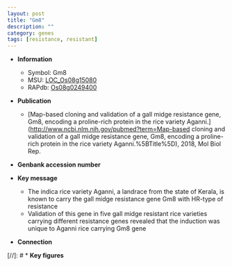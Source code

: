 ```yaml
---
layout: post
title: "Gm8"
description: ""
category: genes
tags: [resistance, resistant]
---
```


* **Information**  
    + Symbol: Gm8  
    + MSU: [LOC_Os08g15080](http://rice.uga.edu/cgi-bin/ORF_infopage.cgi?orf=LOC_Os08g15080)  
    + RAPdb: [Os08g0249400](http://rapdb.dna.affrc.go.jp/viewer/gbrowse_details/irgsp1?name=Os08g0249400)  

* **Publication**  
    + [Map-based cloning and validation of a gall midge resistance gene, Gm8, encoding a proline-rich protein in the rice variety Aganni.](http://www.ncbi.nlm.nih.gov/pubmed?term=Map-based cloning and validation of a gall midge resistance gene, Gm8, encoding a proline-rich protein in the rice variety Aganni.%5BTitle%5D), 2018, Mol Biol Rep.

* **Genbank accession number**  

* **Key message**  
    + The indica rice variety Aganni, a landrace from the state of Kerala, is known to carry the gall midge resistance gene Gm8 with HR-type of resistance
    + Validation of this gene in five gall midge resistant rice varieties carrying different resistance genes revealed that the induction was unique to Aganni rice carrying Gm8 gene

* **Connection**  

[//]: # * **Key figures**  


